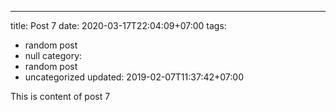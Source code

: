 ---
title: Post 7
date: 2020-03-17T22:04:09+07:00
tags:
  - random post
  - null
category:
  - random post
  - uncategorized
updated: 2019-02-07T11:37:42+07:00

This is content of post 7